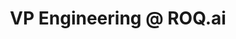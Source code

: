 ---
draft: false
name: "Praveen Koka"
title: "VP Engineering @ ROQ.ai"
socialUrl: "https://www.linkedin.com/in/praveenkoka"
companyUrl: "https://www.roq.ai/"
quote: "Fantastic community with actionable insights."
avatar: {
    src: "content/team/avatars/praveen.jpg",
    alt: "Praveen"
}
publishDate: "2022-11-09 15:39"
---
